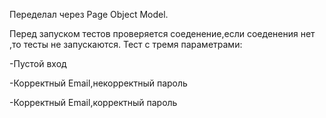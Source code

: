 
Переделал через Page Object Model.

Перед запуском тестов проверяется соеденение,если соеденения нет ,то тесты не запускаются. Тест с тремя параметрами:

-Пустой вход

-Корректный Email,некорректный пароль

-Корректный Email,корректный пароль



